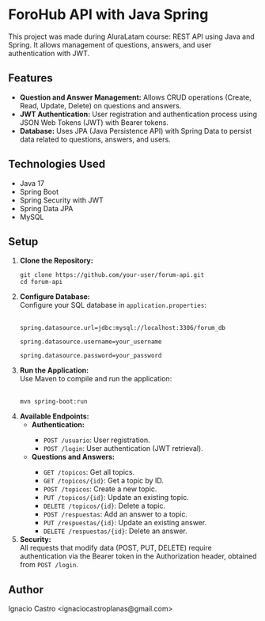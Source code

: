 <h1>ForoHub API with Java Spring</h1>

<p>This project was made during AluraLatam course: REST API using Java and Spring. It allows management of questions, answers, and user authentication with JWT.</p>

<h2>Features</h2>
    <ul>
        <li><strong>Question and Answer Management:</strong> Allows CRUD operations (Create, Read, Update, Delete) on questions and answers.</li>
        <li><strong>JWT Authentication:</strong> User registration and authentication process using JSON Web Tokens (JWT) with Bearer tokens.</li>
        <li><strong>Database:</strong> Uses JPA (Java Persistence API) with Spring Data to persist data related to questions, answers, and users.</li>
    </ul>

  <h2>Technologies Used</h2>
    <ul>
        <li>Java 17</li>
        <li>Spring Boot</li>
        <li>Spring Security with JWT</li>
        <li>Spring Data JPA</li>
        <li>MySQL</li>
    </ul>

  <h2>Setup</h2>
    <ol>
        <li><strong>Clone the Repository:</strong>
            <pre><code>git clone https://github.com/your-user/forum-api.git<br>cd forum-api</code></pre>
        </li>
        <li><strong>Configure Database:</strong><br>
            Configure your SQL database in <code>application.properties</code>:<br><br>
            <pre><code>spring.datasource.url=jdbc:mysql://localhost:3306/forum_db
            <br>spring.datasource.username=your_username
            <br>spring.datasource.password=your_password</code></pre>
        </li>
        <li><strong>Run the Application:</strong><br>
            Use Maven to compile and run the application:<br><br>
            <pre><code>mvn spring-boot:run</code></pre>
        </li>
        <li><strong>Available Endpoints:</strong><br>
            <ul>
                <li><strong>Authentication:</strong></li>
                <ul>
                    <li><code>POST /usuario</code>: User registration.</li>
                    <li><code>POST /login</code>: User authentication (JWT retrieval).</li>
                </ul>
                <li><strong>Questions and Answers:</strong></li>
                <ul>
                    <li><code>GET /topicos</code>: Get all topics.</li>
                    <li><code>GET /topicos/{id}</code>: Get a topic by ID.</li>
                    <li><code>POST /topicos</code>: Create a new topic.</li>
                    <li><code>PUT /topicos/{id}</code>: Update an existing topic.</li>
                    <li><code>DELETE /topicos/{id}</code>: Delete a topic.</li>
                    <li><code>POST /respuestas</code>: Add an answer to a topic.</li>
                    <li><code>PUT /respuestas/{id}</code>: Update an existing answer.</li>
                    <li><code>DELETE /respuestas/{id}</code>: Delete an answer.</li>
                </ul>
            </ul>
        </li>
        <li><strong>Security:</strong><br>
            All requests that modify data (POST, PUT, DELETE) require authentication via the Bearer token in the Authorization header, obtained from <code>POST /login</code>.
        </li>
    </ol>

   <h2>Author</h2>
    <p>Ignacio Castro &lt;ignaciocastroplanas@gmail.com&gt;</p>
